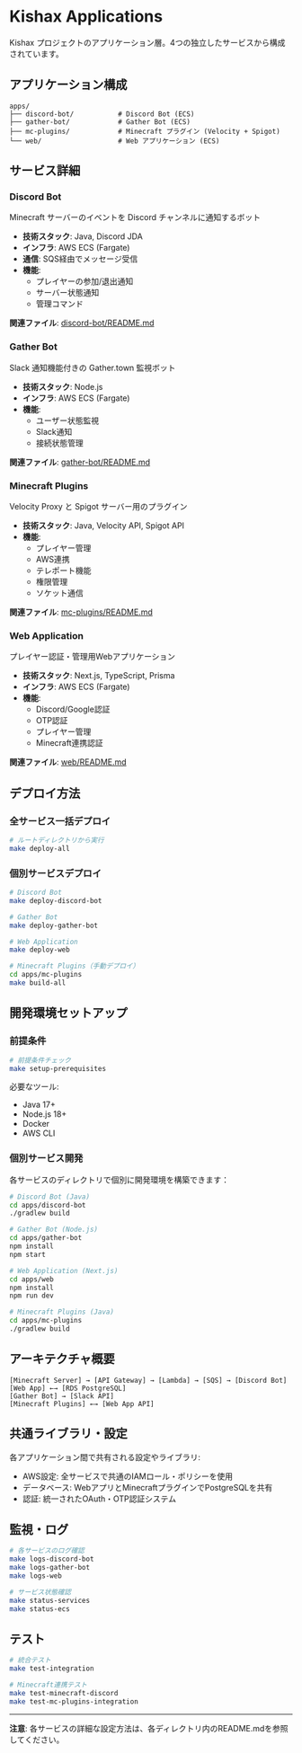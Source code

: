 # Kishax Applications

Kishax プロジェクトのアプリケーション層。4つの独立したサービスから構成されています。

## アプリケーション構成

```
apps/
├── discord-bot/           # Discord Bot (ECS)
├── gather-bot/            # Gather Bot (ECS)
├── mc-plugins/            # Minecraft プラグイン (Velocity + Spigot)
└── web/                   # Web アプリケーション (ECS)
```

## サービス詳細

### Discord Bot

Minecraft サーバーのイベントを Discord チャンネルに通知するボット

- **技術スタック**: Java, Discord JDA
- **インフラ**: AWS ECS (Fargate)
- **通信**: SQS経由でメッセージ受信
- **機能**: 
  - プレイヤーの参加/退出通知
  - サーバー状態通知
  - 管理コマンド

**関連ファイル**: [discord-bot/README.md](./discord-bot/README.md)

### Gather Bot

Slack 通知機能付きの Gather.town 監視ボット

- **技術スタック**: Node.js
- **インフラ**: AWS ECS (Fargate)
- **機能**: 
  - ユーザー状態監視
  - Slack通知
  - 接続状態管理

**関連ファイル**: [gather-bot/README.md](./gather-bot/README.md)

### Minecraft Plugins

Velocity Proxy と Spigot サーバー用のプラグイン

- **技術スタック**: Java, Velocity API, Spigot API
- **機能**: 
  - プレイヤー管理
  - AWS連携
  - テレポート機能
  - 権限管理
  - ソケット通信

**関連ファイル**: [mc-plugins/README.md](./mc-plugins/README.md)

### Web Application

プレイヤー認証・管理用Webアプリケーション

- **技術スタック**: Next.js, TypeScript, Prisma
- **インフラ**: AWS ECS (Fargate)
- **機能**: 
  - Discord/Google認証
  - OTP認証
  - プレイヤー管理
  - Minecraft連携認証

**関連ファイル**: [web/README.md](./web/README.md)

## デプロイ方法

### 全サービス一括デプロイ

```bash
# ルートディレクトリから実行
make deploy-all
```

### 個別サービスデプロイ

```bash
# Discord Bot
make deploy-discord-bot

# Gather Bot
make deploy-gather-bot

# Web Application
make deploy-web

# Minecraft Plugins（手動デプロイ）
cd apps/mc-plugins
make build-all
```

## 開発環境セットアップ

### 前提条件

```bash
# 前提条件チェック
make setup-prerequisites
```

必要なツール:
- Java 17+
- Node.js 18+
- Docker
- AWS CLI

### 個別サービス開発

各サービスのディレクトリで個別に開発環境を構築できます：

```bash
# Discord Bot (Java)
cd apps/discord-bot
./gradlew build

# Gather Bot (Node.js)
cd apps/gather-bot
npm install
npm start

# Web Application (Next.js)
cd apps/web
npm install
npm run dev

# Minecraft Plugins (Java)
cd apps/mc-plugins
./gradlew build
```

## アーキテクチャ概要

```
[Minecraft Server] → [API Gateway] → [Lambda] → [SQS] → [Discord Bot]
[Web App] ←→ [RDS PostgreSQL]
[Gather Bot] → [Slack API]
[Minecraft Plugins] ←→ [Web App API]
```

## 共通ライブラリ・設定

各アプリケーション間で共有される設定やライブラリ:

- AWS設定: 全サービスで共通のIAMロール・ポリシーを使用
- データベース: WebアプリとMinecraftプラグインでPostgreSQLを共有
- 認証: 統一されたOAuth・OTP認証システム

## 監視・ログ

```bash
# 各サービスのログ確認
make logs-discord-bot
make logs-gather-bot
make logs-web

# サービス状態確認
make status-services
make status-ecs
```

## テスト

```bash
# 統合テスト
make test-integration

# Minecraft連携テスト
make test-minecraft-discord
make test-mc-plugins-integration
```

---

**注意**: 各サービスの詳細な設定方法は、各ディレクトリ内のREADME.mdを参照してください。